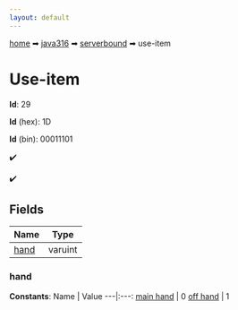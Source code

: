 ```yaml
---
layout: default
---
```


[home](/) ➡ [java316](/protocol/java316) ➡ [serverbound](/protocol/java316/serverbound) ➡ use-item

# Use-item

**Id**: 29

**Id** (hex): 1D

**Id** (bin): 00011101

✔️

✔️

## Fields

Name | Type
---|---
[hand](#hand) | varuint

### hand

**Constants**:
Name | Value
---|:---:
[main hand](hand_main-hand) | 0
[off hand](hand_off-hand) | 1

